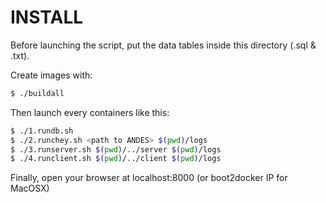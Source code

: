 INSTALL
======

Before launching the script, put the data tables inside this directory (.sql & .txt).

Create images with:
```sh
$ ./buildall
```

Then launch every containers like this:
```sh
$ ./1.rundb.sh
$ ./2.runchey.sh <path to ANDES> $(pwd)/logs
$ ./3.runserver.sh $(pwd)/../server $(pwd)/logs
$ ./4.runclient.sh $(pwd)/../client $(pwd)/logs
```

Finally, open your browser at localhost:8000 (or boot2docker IP for MacOSX)
